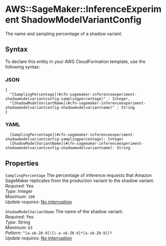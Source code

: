 # AWS::SageMaker::InferenceExperiment ShadowModelVariantConfig<a name="aws-properties-sagemaker-inferenceexperiment-shadowmodelvariantconfig"></a>

The name and sampling percentage of a shadow variant\.

## Syntax<a name="aws-properties-sagemaker-inferenceexperiment-shadowmodelvariantconfig-syntax"></a>

To declare this entity in your AWS CloudFormation template, use the following syntax:

### JSON<a name="aws-properties-sagemaker-inferenceexperiment-shadowmodelvariantconfig-syntax.json"></a>

```
{
  "[SamplingPercentage](#cfn-sagemaker-inferenceexperiment-shadowmodelvariantconfig-samplingpercentage)" : Integer,
  "[ShadowModelVariantName](#cfn-sagemaker-inferenceexperiment-shadowmodelvariantconfig-shadowmodelvariantname)" : String
}
```

### YAML<a name="aws-properties-sagemaker-inferenceexperiment-shadowmodelvariantconfig-syntax.yaml"></a>

```
  [SamplingPercentage](#cfn-sagemaker-inferenceexperiment-shadowmodelvariantconfig-samplingpercentage): Integer
  [ShadowModelVariantName](#cfn-sagemaker-inferenceexperiment-shadowmodelvariantconfig-shadowmodelvariantname): String
```

## Properties<a name="aws-properties-sagemaker-inferenceexperiment-shadowmodelvariantconfig-properties"></a>

`SamplingPercentage` <a name="cfn-sagemaker-inferenceexperiment-shadowmodelvariantconfig-samplingpercentage"></a>
The percentage of inference requests that Amazon SageMaker replicates from the production variant to the shadow variant\.  
_Required_: Yes  
_Type_: Integer  
_Maximum_: `100`  
_Update requires_: [No interruption](https://docs.aws.amazon.com/AWSCloudFormation/latest/UserGuide/using-cfn-updating-stacks-update-behaviors.html#update-no-interrupt)

`ShadowModelVariantName` <a name="cfn-sagemaker-inferenceexperiment-shadowmodelvariantconfig-shadowmodelvariantname"></a>
The name of the shadow variant\.  
_Required_: Yes  
_Type_: String  
_Maximum_: `63`  
_Pattern_: `^[a-zA-Z0-9]([\-a-zA-Z0-9]*[a-zA-Z0-9])?`  
_Update requires_: [No interruption](https://docs.aws.amazon.com/AWSCloudFormation/latest/UserGuide/using-cfn-updating-stacks-update-behaviors.html#update-no-interrupt)
